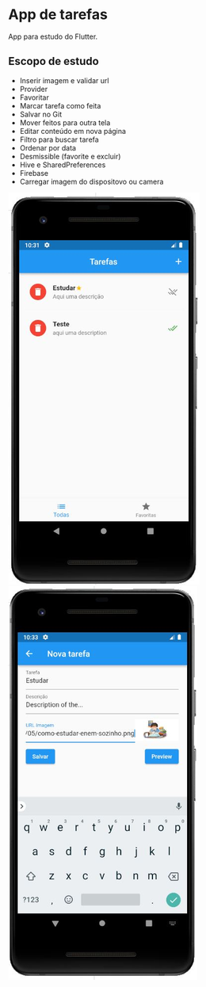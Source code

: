 # App de tarefas

App para estudo do Flutter.

## Escopo de estudo

- Inserir imagem e validar url
- Provider
- Favoritar 
- Marcar tarefa como feita
- Salvar no Git
- Mover feitos para outra tela
- Editar conteúdo em nova página
- Filtro para buscar tarefa
- Ordenar por data 
- Desmissible (favorite e excluir)
- Hive e SharedPreferences
- Firebase
- Carregar imagem do dispositovo ou camera

![image](assets/mobile.JPG)
![image](assets/mobile2.JPG)